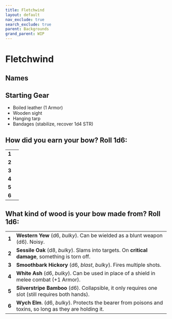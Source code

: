 ```yaml
---
title: Fletchwind
layout: default
nav_exclude: true
search_exclude: true
parent: Backgrounds
grand_parent: WIP
---
```


# Fletchwind

> 

## Names


## Starting Gear
 
- Boiled leather (1 Armor)
- Wooden sight
- Hanging tarp
- Bandages (stabilize, recover 1d4 STR)

## How did you earn your bow? Roll 1d6:

|       |     |
| ----- | --- |
| **1** |     |
| **2** |     |
| **3** |     |
| **4** |     |
| **5** |     |
| **6** |     |

## What kind of wood is your bow made from? Roll 1d6:

|       |              |
| ----- | ------------ |
| **1** | **Western Yew** (d6, _bulky_). Can be wielded as a blunt weapon (d6). Noisy.     |
| **2** | **Sessile Oak** (d8, _bulky_). Slams into targets. On **critical damage**, something is torn off.     |
| **3** | **Smoothbark Hickory** (d6, _blast_, _bulky_). Fires multiple shots.  |
| **4** | **White Ash** (d6, _bulky_). Can be used in place of a shield in melee combat (+1 Armor).    |
| **5** | **Silverstripe Bamboo** (d6). Collapsible, it only requires one slot (still requires both hands). |
| **6** | **Wych Elm**. (d6, _bulky_). Protects the bearer from poisons and toxins, so long as they are holding it.    |